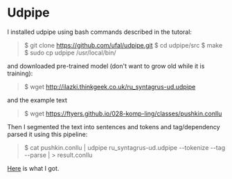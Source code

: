 # Udpipe

I installed udpipe using bash commands described in the tutoral:

>$ git clone https://github.com/ufal/udpipe.git
>$ cd udpipe/src
>$ make
>$ sudo cp udpipe /usr/local/bin/

and downloaded pre-trained model (don't want to grow old while it is training):

> $ wget http://ilazki.thinkgeek.co.uk/ru_syntagrus-ud.udpipe

and the example text

> $ wget https://ftyers.github.io/028-komp-ling/classes/pushkin.conllu

Then I segmented the text into sentences and tokens and tag/dependency parsed it using this pipeline:

> $ cat pushkin.conllu | udpipe ru_syntagrus-ud.udpipe --tokenize --tag --parse |  > result.conllu

[Here](https://github.com/Veranchos/ftyers.github.io/blob/master/2018-komp-ling/practicals/Practical%205/result.conllu) is what I got.
